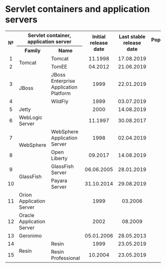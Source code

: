 # Servlet containers and application servers

<table>
    <tr>
        <th rowspan="2">№</th>
        <th colspan="2">Servlet container, application server</th>
        <th rowspan="2">Initial release date</th>
        <th rowspan="2">Last stable release date</th>
        <th rowspan="2">Popularity, %</th>
    </tr>
    <tr>
        <th>Family</th>
        <th>Name</th>
    </tr>
    <tr>
        <td align="center">1</td>
        <td rowspan="2">Tomcat</td>
        <td>Tomcat</td>
        <td align="center">11.1998</td>
        <td align="center">17.08.2019</td>
        <td rowspan="2" align="center">41</td>
    </tr>
    <tr>
        <td align="center">2</td>
        <td>TomEE</td>
        <td align="center">04.2012</td>
        <td align="center">21.06.2019</td>
    </tr>
    <tr>
        <td align="center">3</td>
        <td rowspan="2">JBoss</td>
        <td>JBoss Enterprise Application Platform</td>
        <td align="center">1999</td>
        <td align="center">22.01.2019</td>
        <td rowspan="2" align="center">15</td>
    </tr>
    <tr>
        <td align="center">4</td>
        <td>WildFly</td>
        <td align="center">1999</td>
        <td align="center">03.07.2019</td>
    </tr>
    <tr>
        <td align="center">5</td>
        <td>Jetty</td>
        <td></td>
        <td align="center">2000</td>
        <td align="center">14.08.2019</td>
        <td align="center">9</td>
    </tr>
    <tr>
        <td align="center">6</td>
        <td>WebLogic Server</td>
        <td></td>
        <td align="center">11.1997</td>
        <td align="center">30.08.2017</td>
        <td align="center">6</td>
    </tr>
    <tr>
        <td align="center">7</td>
        <td rowspan="2">WebSphere</td>
        <td>WebSphere Application Server</td>
        <td align="center">1998</td>
        <td align="center">02.04.2019</td>
        <td align="center">5</td>
    </tr>
    <tr>
        <td align="center">8</td>
        <td>Open Liberty</td>
        <td align="center">09.2017</td>
        <td align="center">14.08.2019</td>
        <td></td>
    </tr>
    <tr>
        <td align="center">9</td>
        <td rowspan="2">GlassFish</td>
        <td>GlassFish Server</td>
        <td align="center">06.06.2005</td>
        <td align="center">28.01.2019</td>
        <td rowspan="2" align="center">5</td>
    </tr>
    <tr>
        <td align="center">10</td>
        <td>Payara Server</td>
        <td align="center">31.10.2014</td>
        <td align="center">29.08.2019</td>
    </tr>
    <tr>
        <td align="center">11</td>
        <td>Orion Application Server</td>
        <td></td>
        <td align="center">1999</td>
        <td align="center">03.2006</td>
        <td></td>
    </tr>
    <tr>
        <td align="center">12</td>
        <td>Oracle Application Server</td>
        <td></td>
        <td align="center">2002</td>
        <td align="center">08.2009</td>
        <td></td>
    </tr>
    <tr>
        <td align="center">13</td>
        <td>Geronimo</td>
        <td></td>
        <td align="center">05.01.2006</td>
        <td align="center">28.05.2013</td>
        <td></td>
    </tr>
    <tr>
        <td align="center">14</td>
        <td rowspan="2">Resin</td>
        <td>Resin</td>
        <td align="center">1999</td>
        <td align="center">23.05.2019</td>
        <td></td>
    </tr>
    <tr>
        <td align="center">15</td>
        <td>Resin Professional</td>
        <td align="center">10.2004</td>
        <td align="center">23.05.2019</td>
        <td></td>
    </tr>
</table>
